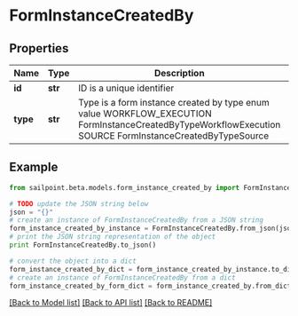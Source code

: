 # FormInstanceCreatedBy


## Properties

Name | Type | Description | Notes
------------ | ------------- | ------------- | -------------
**id** | **str** | ID is a unique identifier | [optional] 
**type** | **str** | Type is a form instance created by type enum value WORKFLOW_EXECUTION FormInstanceCreatedByTypeWorkflowExecution SOURCE FormInstanceCreatedByTypeSource | [optional] 

## Example

```python
from sailpoint.beta.models.form_instance_created_by import FormInstanceCreatedBy

# TODO update the JSON string below
json = "{}"
# create an instance of FormInstanceCreatedBy from a JSON string
form_instance_created_by_instance = FormInstanceCreatedBy.from_json(json)
# print the JSON string representation of the object
print FormInstanceCreatedBy.to_json()

# convert the object into a dict
form_instance_created_by_dict = form_instance_created_by_instance.to_dict()
# create an instance of FormInstanceCreatedBy from a dict
form_instance_created_by_form_dict = form_instance_created_by.from_dict(form_instance_created_by_dict)
```
[[Back to Model list]](../README.md#documentation-for-models) [[Back to API list]](../README.md#documentation-for-api-endpoints) [[Back to README]](../README.md)


